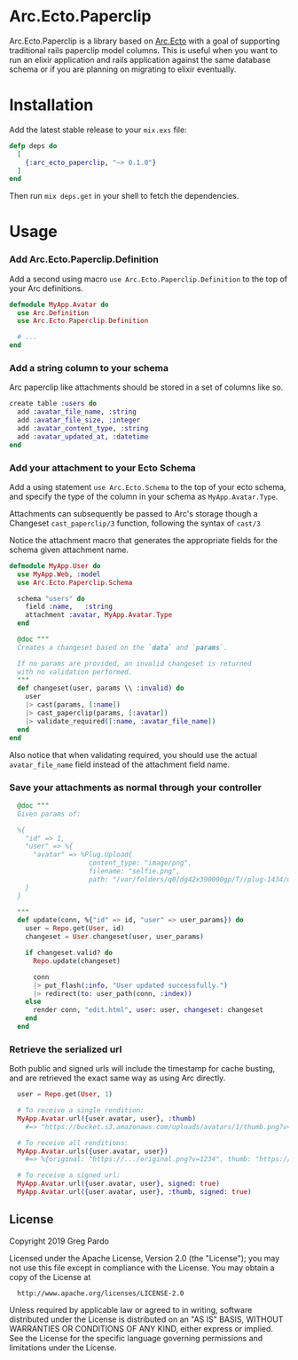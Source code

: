 Arc.Ecto.Paperclip
========

Arc.Ecto.Paperclip is a library based on [Arc.Ecto](https://github.com/stavro/arc_ecto) 
with a goal of supporting traditional rails paperclip model columns. 
This is useful when you want to run an elixir application and rails application against the same database schema
or if you are planning on migrating to elixir eventually. 

Installation
============

Add the latest stable release to your `mix.exs` file:

```elixir
defp deps do
  [
    {:arc_ecto_paperclip, "~> 0.1.0"}
  ]
end
```

Then run `mix deps.get` in your shell to fetch the dependencies.

Usage
=====

### Add Arc.Ecto.Paperclip.Definition

Add a second using macro `use Arc.Ecto.Paperclip.Definition` to the top of your Arc definitions.

```elixir
defmodule MyApp.Avatar do
  use Arc.Definition
  use Arc.Ecto.Paperclip.Definition

  # ...
end
```

### Add a string column to your schema

Arc paperclip like attachments should be stored in a set of columns like so.

```elixir
create table :users do
  add :avatar_file_name, :string
  add :avatar_file_size, :integer
  add :avatar_content_type, :string
  add :avatar_updated_at, :datetime
end
```

### Add your attachment to your Ecto Schema

Add a using statement `use Arc.Ecto.Schema` to the top of your ecto schema, and specify the type of the column in your schema as `MyApp.Avatar.Type`.

Attachments can subsequently be passed to Arc's storage though a Changeset `cast_paperclip/3` function, following the syntax of `cast/3`

Notice the attachment macro that generates the appropriate fields for the schema given attachment name.

```elixir
defmodule MyApp.User do
  use MyApp.Web, :model
  use Arc.Ecto.Paperclip.Schema

  schema "users" do
    field :name,   :string
    attachment :avatar, MyApp.Avatar.Type
  end

  @doc """
  Creates a changeset based on the `data` and `params`.

  If no params are provided, an invalid changeset is returned
  with no validation performed.
  """
  def changeset(user, params \\ :invalid) do
    user
    |> cast(params, [:name])
    |> cast_paperclip(params, [:avatar])
    |> validate_required([:name, :avatar_file_name])
  end
end
```

Also notice that when validating required, you should use the actual `avatar_file_name` field instead of the attachment field name. 

### Save your attachments as normal through your controller

```elixir
  @doc """
  Given params of:

  %{
    "id" => 1,
    "user" => %{
      "avatar" => %Plug.Upload{
                    content_type: "image/png",
                    filename: "selfie.png",
                    path: "/var/folders/q0/dg42x390000gp/T//plug-1434/multipart-765369-5"}
    }
  }

  """
  def update(conn, %{"id" => id, "user" => user_params}) do
    user = Repo.get(User, id)
    changeset = User.changeset(user, user_params)

    if changeset.valid? do
      Repo.update(changeset)

      conn
      |> put_flash(:info, "User updated successfully.")
      |> redirect(to: user_path(conn, :index))
    else
      render conn, "edit.html", user: user, changeset: changeset
    end
  end
```

### Retrieve the serialized url

Both public and signed urls will include the timestamp for cache busting, and are retrieved the exact same way as using Arc directly.

```elixir
  user = Repo.get(User, 1)

  # To receive a single rendition:
  MyApp.Avatar.url({user.avatar, user}, :thumb)
    #=> "https://bucket.s3.amazonaws.com/uploads/avatars/1/thumb.png?v=63601457477"

  # To receive all renditions:
  MyApp.Avatar.urls({user.avatar, user})
    #=> %{original: "https://.../original.png?v=1234", thumb: "https://.../thumb.png?v=1234"}

  # To receive a signed url:
  MyApp.Avatar.url({user.avatar, user}, signed: true)
  MyApp.Avatar.url({user.avatar, user}, :thumb, signed: true)
```

## License

Copyright 2019 Greg Pardo

  Licensed under the Apache License, Version 2.0 (the "License");
  you may not use this file except in compliance with the License.
  You may obtain a copy of the License at

      http://www.apache.org/licenses/LICENSE-2.0

  Unless required by applicable law or agreed to in writing, software
  distributed under the License is distributed on an "AS IS" BASIS,
  WITHOUT WARRANTIES OR CONDITIONS OF ANY KIND, either express or implied.
  See the License for the specific language governing permissions and
  limitations under the License.

